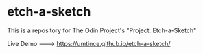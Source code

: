 # etch-a-sketch
This is a repository for The Odin Project's "Project: Etch-a-Sketch"

Live Demo ---> https://umtince.github.io/etch-a-sketch/
